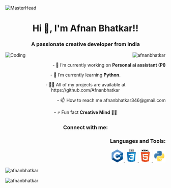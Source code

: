![MasterHead](https://raw.githubusercontent.com/Sutil/Sutil/2b2fad3bf54522bb30c8c170591fc68ff51b69e6/github-contribution-grid-snake2.svg)
<h1 align="center">Hi 👋, I'm Afnan Bhatkar!!</h1>
<h3 align="center">A passionate creative developer from India</h3>
<img align="left" alt="Coding" width="400" src="https://analyticsindiamag.com/wp-content/uploads/2018/12/developer-dribbble.gif">

<p align="bottom"> <img src="https://komarev.com/ghpvc/?username=afnanbhatkar&label=Profile%20views&color=0e75b6&style=flat" alt="afnanbhatkar" /> </p>

<p align="right" >- 🔭 I’m currently working on <b>Personal ai assistant (PI)</b></p>

<p align="center">- 🌱 I’m currently learning <b>Python.</b></p>

<p align="center">- 👨‍💻 All of my projects are available at<br> https://github.com/Afnanbhatkar</p>

<p align="right" >- 📫 How to reach me afnanbhatkar346@gmail.com </p>

<p align="center">- ⚡ Fun fact <b>Creative Mind 😶‍🌫️</b></p>

<h3 align="center">Connect with me:</h3>
<p align="right">
</p>

<h3 align="right">Languages and Tools:</h3>
<p align="right"> <a href="https://www.w3schools.com/cpp/" target="_blank" rel="noreferrer"> <img src="https://raw.githubusercontent.com/devicons/devicon/master/icons/cplusplus/cplusplus-original.svg" alt="cplusplus" width="40" height="40"/> </a> <a href="https://www.w3schools.com/css/" target="_blank" rel="noreferrer"> <img src="https://raw.githubusercontent.com/devicons/devicon/master/icons/css3/css3-original-wordmark.svg" alt="css3" width="40" height="40"/> </a> <a href="https://www.w3.org/html/" target="_blank" rel="noreferrer"> <img src="https://raw.githubusercontent.com/devicons/devicon/master/icons/html5/html5-original-wordmark.svg" alt="html5" width="40" height="40"/> </a> <a href="https://www.python.org" target="_blank" rel="noreferrer"> <img src="https://raw.githubusercontent.com/devicons/devicon/master/icons/python/python-original.svg" alt="python" width="40" height="40"/> </a> </p>

<p><img align="bottom" src="https://github-readme-stats.vercel.app/api/top-langs?username=afnanbhatkar&show_icons=true&locale=en&layout=compact" alt="afnanbhatkar" /></p>

<p><img align="center" src="https://github-readme-streak-stats.herokuapp.com/?user=afnanbhatkar&" alt="afnanbhatkar" /></p>
